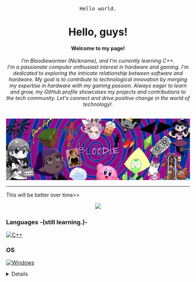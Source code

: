 <p align="center"> <samp>Hello world.</samp></p>
<h1 align="center">Hello, guys!</h1>
<p align="center">
    <b>Welcome to my page!</b><br><br>
    <i>
        I'm Bloodiewormer (Nickname), and I'm currently learning C++.<br>
I'm a passionate computer enthusiast interest in hardware and gaming. I'm dedicated to exploring the intricate relationship between software and hardware. My goal is to contribute to technological innovation by merging my expertise in hardware with my gaming passion. Always eager to learn and grow, my GitHub profile showcases my projects and contributions to the tech community. Let's connect and drive positive change in the world of technology!.<br>
    </i><br>
  
![Banner](https://github.com/Bloodiewormer/Bloodiewormer/blob/main/Banner.png)

  ---
 
This will be better over time>>
<p align="center">
  <img height="170" src="https://github-readme-stats.vercel.app/api?username=Bloodiewormer&count_private=true&include_all_commits=true" />
</p>

### Languages -(still learning.)-
[![C++](https://img.shields.io/badge/c++-black?style=for-the-badge&logo=cplusplus)](https://github.com/Bloodiewormer)
### OS

[![Windows](https://img.shields.io/badge/Windows-black?style=for-the-badge&logo=Windows)](https://github.com/Bloodiewormer)
<details>
<p align="center">
  <a href="https://github.com/Bloodiewormer">
    <img src="http://github-profile-summary-cards.vercel.app/api/cards/profile-details?username=Bloodiewormer&theme=transparent" />
  </a>
  <a href="https://github.com/Bloodiewormer">
    <img src="https://github-readme-streak-stats.herokuapp.com/?user=Bloodiewormer&hide_border=true&card_width=338&theme=transparent" />
  </a>
  <a href="https://github.com/Bloodiewormer">
    <img src="http://github-profile-summary-cards.vercel.app/api/cards/stats?username=Bloodiewormer&theme=transparent" />
  </a>
</p>
<table><tr><td valign="top" width="33%">
